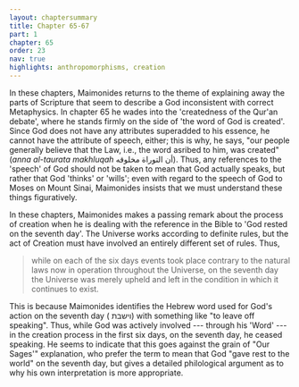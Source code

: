 ```yaml
---
layout: chaptersummary
title: Chapter 65-67
part: 1
chapter: 65
order: 23
nav: true
highlights: anthropomorphisms, creation
---
```


In these chapters, Maimonides returns to the theme of explaining away the parts of Scripture that seem to describe a God inconsistent with correct Metaphysics. In chapter 65 he wades into the 'createdness of the Qur'an debate', where he stands firmly on the side of 'the word of God is created'. Since God does not have any attributes superadded to his essence, he cannot have the attribute of speech, either; this is why, he says, "our people generally believe that the Law, i.e., the word asribed to him, was created" (_anna al-taurata makhluqah_ أن التوراة مخلوقه). Thus, any references to the 'speech' of God should not be taken to mean that God actually speaks, but rather that God 'thinks' or 'wills'; even with regard to the speech of God to Moses on Mount Sinai, Maimonides insists that we must understand these things figuratively. 

In these chapters, Maimonides makes a passing remark about the process of creation when he is dealing with the reference in the Bible to 'God rested on the seventh day'. The Universe works according to definite rules, but the act of Creation must have involved an entirely different set of rules. Thus, 
> while on each of the six days events took place contrary to the natural laws now in operation throughout the Universe, on the seventh day the Universe was merely upheld and left in the condition in which it continues to exist.

This is because Maimonides identifies the Hebrew word used for God's action on the seventh day ( וישבת) with something like "to leave off speaking". Thus, while God was actively involved --- through his 'Word' --- in the creation process in the first six days, on the seventh day, he ceased speaking. He seems to indicate that this goes against the grain of "Our Sages'" explanation, who prefer the term to mean that God "gave rest to the world" on the seventh day, but gives a detailed philological argument as to why his own interpretation is more appropriate.
